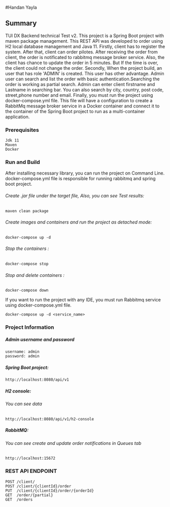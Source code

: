 #Handan Yayla

## Summary
TUI DX Backend technical Test v2.
This project is a Spring Boot project with maven package management. This REST API was developed
to order using H2 local database management and Java 11. Firstly, client has to register the system. 
After that, client can order pilotes. After receiving the order from client, the order is notificated to rabbitmq message broker service.
Also, the client has chance to update the order in 5 minutes. But If the time is over, the client could not change the order.
Secondly, When the project build, an user that has role 'ADMIN' is created. This user has other advantage.
Admin user can search and list the order with basic authentication.Searching the order is working as partial search. 
Admin can enter client firstname and Lastname in searching bar. You can also search by city, country, post code, street,phone number and email.
Finally, you must run the project using docker-compose.yml file.
This file will have a configuration to create a RabbitMq message broker service in a Docker container and 
connect it to the container of the Spring Boot project to run as a multi-container application.


### Prerequisites
```
Jdk 11
Maven
Docker
```

### Run and Build
After installing necessary library, you can run the project on Command Line. 
docker-compose.yml file is responsible for running rabbitmq and spring boot project.

###### Create .jar file under the target file, Also, you can see Test results: 
```
maven clean package
```
###### Create images and containers and run the project as detached mode:
```
docker-compose up -d 
```
###### Stop the containers :
```
docker-compose stop 
```
###### Stop and delete containers :
```
docker-compose down 
```
If you want to run the project with any IDE, you must run Rabbitmq service using docker-compose.yml file.
```
docker-compose up -d <service_name> 
```
### Project Information
##### Admin username and password
```
username: admin
password: admin
```
##### Spring Boot project:
```
http://localhost:8080/api/v1
```

##### H2 console:
###### You can see data 
```
http://localhost:8080/api/v1/h2-console
```

##### RabbitMQ:
###### You can see create and update order notifications in Queues tab
```
http://localhost:15672
```

### REST API ENDPOINT
```
POST /client/
POST /client/{clientId}/order
PUT  /client/{clientId}/order/{orderId}
GET  /order/{partial}
GET  /orders
```





